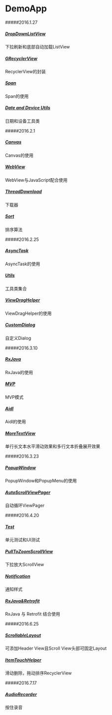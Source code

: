 # DemoApp

#####2016.1.27
##### [DropDownListView](/app/src/main/java/cc/haoduoyu/demoapp/dropdownlistview/) 
下拉刷新和底部自动加载ListView
##### [GRecyclerView](/app/src/main/java/cc/haoduoyu/demoapp/grecyclerview/) 
RecyclerView的封装
##### [Span](/app/src/main/java/cc/haoduoyu/demoapp/span/)
Span的使用
##### [Date and Device Utils](/app/src/main/java/cc/haoduoyu/demoapp/device/) 
日期和设备工具类

#####2016.2.1

##### [Canvas](/app/src/main/java/cc/haoduoyu/demoapp/canvas) 
Canvas的使用
#####  [WebView](/app/src/main/java/cc/haoduoyu/demoapp/webview) 
WebView与JavaScript配合使用
##### [ThreadDownload](/app/src/main/java/cc/haoduoyu/demoapp/downloadservice)
下载器
##### [Sort](/app/src/main/java/cc/haoduoyu/demoapp/sort) 
排序算法
 
#####2016.2.25
 
##### [AsyncTask](/app/src/main/java/cc/haoduoyu/demoapp/asynctask) 
AsyncTask的使用
##### [Utils](/app/src/main/java/cc/haoduoyu/demoapp/utils) 
工具类集合
##### [ViewDragHelper](/app/src/main/java/cc/haoduoyu/demoapp/viewdraghelper) 
ViewDragHelper的使用
#####  [CustomDialog](/app/src/main/java/cc/haoduoyu/demoapp/dialog) 
自定义Dialog
 
#####2016.3.10
 
##### [RxJava](/app/src/main/java/cc/haoduoyu/demoapp/rxjava) 
RxJava的使用
##### [MVP](/app/src/main/java/cc/haoduoyu/demoapp/mvp) 
MVP模式
##### [Aidl](/app/src/main/java/cc/haoduoyu/demoapp/aidl) 
Aidl的使用
##### [MoreTextView](/app/src/main/java/cc/haoduoyu/demoapp/moretextview) 
单行长文本水平滑动效果和多行文本折叠展开效果

#####2016.3.23

##### [PopupWindow](/app/src/main/java/cc/haoduoyu/demoapp/popupwindow) 
PopupWindow和PopupMenu的使用
##### [AutoScrollViewPager](/app/src/main/java/cc/haoduoyu/demoapp/autoscrollviewpager) 
自动循环ViewPager

#####2016.4.20

##### [Test](/app/src) 
单元测试和UI测试
##### [PullToZoomScrollView](/app/src/main/java/cc/haoduoyu/demoapp/pulltozoomscrollview) 
下拉放大ScrollView
##### [Notification](/app/src/main/java/cc/haoduoyu/demoapp/notification) 
通知样式
##### [RxJava&Retrofit](/app/src/main/java/cc/haoduoyu/demoapp/rxjava/retrofit)
RxJava 与 Retrofit 结合使用

#####2016.6.25

##### [ScrollableLayout](/app/src/main/java/cc/haoduoyu/demoapp/scrollablelayout)
可添加Header View且Scroll View头部可固定Layout
##### [ItemTouchHelper](/app/src/main/java/cc/haoduoyu/demoapp/itemtouchhelper)
滑动删除，拖动排序RecyclerView

#####2016.7.17

##### [AudioRecorder](/app/src/main/java/cc/haoduoyu/demoapp/audiorecorder)
按住录音



